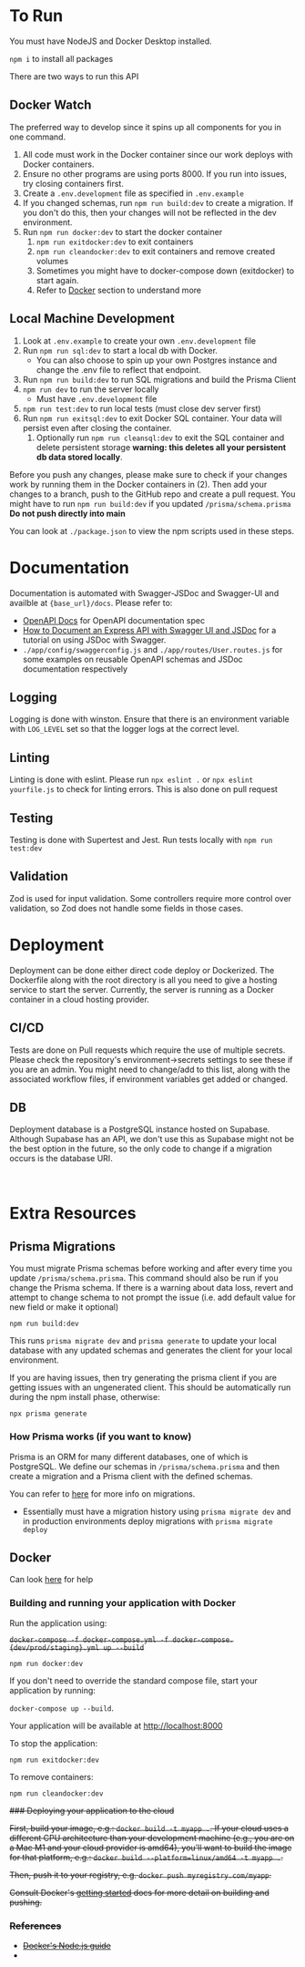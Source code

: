 # To Run

You must have NodeJS and Docker Desktop installed.

`npm i` to install all packages

There are two ways to run this API

## Docker Watch

The preferred way to develop since it spins up all components for you in one command.

   1. All code must work in the Docker container since our work deploys with Docker containers.
   2. Ensure no other programs are using ports 8000. If you run into issues, try closing containers first.
   3. Create a `.env.development` file as specified in `.env.example`
   4. If you changed schemas, run `npm run build:dev` to create a migration. If you don't do this, then your changes will not be reflected in the dev environment.
   5. Run `npm run docker:dev` to start the docker container
      1. `npm run exitdocker:dev` to exit containers
      2. `npm run cleandocker:dev` to exit containers and remove created volumes
      3. Sometimes you might have to docker-compose down (exitdocker) to start again.
      4. Refer to [Docker](#docker) section to understand more

## Local Machine Development

   1. Look at `.env.example` to create your own `.env.development` file
   2. Run `npm run sql:dev` to start a local db with Docker.
      - You can also choose to spin up your own Postgres instance and change the .env file to reflect that endpoint.
   3. Run `npm run build:dev` to run SQL migrations and build the Prisma Client
   4. `npm run dev` to run the server locally
      - Must have `.env.development` file
   5. `npm run test:dev` to run local tests (must close dev server first)
   6. Run `npm run exitsql:dev` to exit Docker SQL container. Your data will persist even after closing the container.
      1. Optionally run `npm run cleansql:dev` to exit the SQL container and delete persistent storage **warning: this deletes all your persistent db data stored locally**.

Before you push any changes, please make sure to check if your changes work by running them in the Docker containers in (2). Then add your changes to a branch, push to the GitHub repo and create a pull request. You might have to run `npm run build:dev` if you updated `/prisma/schema.prisma`
**Do not push directly into main**

You can look at `./package.json` to view the npm scripts used in these steps.

# Documentation

Documentation is automated with Swagger-JSDoc and Swagger-UI and availble at `{base_url}/docs`. Please refer to:

- [OpenAPI Docs](https://swagger.io/docs/specification/v3_0/about/) for OpenAPI documentation spec
- [How to Document an Express API with Swagger UI and JSDoc](https://dev.to/kabartolo/how-to-document-an-express-api-with-swagger-ui-and-jsdoc-50do) for a tutorial on using JSDoc with Swagger.
- `./app/config/swaggerconfig.js` and `./app/routes/User.routes.js` for some examples on reusable OpenAPI schemas and JSDoc documentation respectively

## Logging

Logging is done with winston. Ensure that there is an environment variable with `LOG_LEVEL` set so that the logger logs at the correct level.

## Linting

Linting is done with eslint. Please run `npx eslint .` or `npx eslint yourfile.js` to check for linting errors. This is also done on pull request

## Testing

Testing is done with Supertest and Jest. Run tests locally with `npm run test:dev`

## Validation

Zod is used for input validation. Some controllers require more control over validation, so Zod does not handle some fields in those cases.

# Deployment

Deployment can be done either direct code deploy or Dockerized. The Dockerfile along with the root directory is all you need to give a hosting service to start the server. Currently, the server is running as a Docker container in a cloud hosting provider.

## CI/CD

Tests are done on Pull requests which require the use of multiple secrets. Please check the repository's environment->secrets settings to see these if you are an admin. You might need to change/add to this list, along with the associated workflow files, if environment variables get added or changed.

## DB

Deployment database is a PostgreSQL instance hosted on Supabase. Although Supabase has an API, we don't use this as Supabase might not be the best option in the future, so the only code to change if a migration occurs is the database URI.

<br/>

# Extra Resources

## Prisma Migrations

You must migrate Prisma schemas before working and after every time you update `/prisma/schema.prisma`. This command should also be run if you change the Prisma schema. If there is a warning about data loss, revert and attempt to change schema to not prompt the issue (i.e. add default value for new field or make it optional)

`npm run build:dev`

This runs `prisma migrate dev` and `prisma generate` to update your local database with any updated schemas and generates the client for your local environment.

If you are having issues, then try generating the prisma client if you are getting issues with an ungenerated client. This should be automatically run during the npm install phase, otherwise:

`npx prisma generate`

### How Prisma works (if you want to know)

Prisma is an ORM for many different databases, one of which is PostgreSQL. We define our schemas in `/prisma/schema.prisma` and then create a migration and a Prisma client with the defined schemas.

You can refer to [here](https://www.prisma.io/docs/orm/prisma-migrate/workflows/development-and-production) for more info on migrations.

- Essentially must have a migration history using `prisma migrate dev` and in production environments deploy migrations with `prisma migrate deploy`

## Docker

Can look [here](https://docs.docker.com/guides/nodejs/develop/) for help

### Building and running your application with Docker

Run the application using:

<del>`docker-compose -f docker-compose.yml -f docker-compose.{dev/prod/staging}.yml up --build`<del>

`npm run docker:dev`

If you don't need to override the standard compose file, start your application by running:

`docker-compose up --build`.

Your application will be available at <http://localhost:8000>

To stop the application:

`npm run exitdocker:dev`

To remove containers:

`npm run cleandocker:dev`

<del>
### Deploying your application to the cloud

First, build your image, e.g.: `docker build -t myapp .`.
If your cloud uses a different CPU architecture than your development
machine (e.g., you are on a Mac M1 and your cloud provider is amd64),
you'll want to build the image for that platform, e.g.:
`docker build --platform=linux/amd64 -t myapp .`.

Then, push it to your registry, e.g. `docker push myregistry.com/myapp`.

Consult Docker's [getting started](https://docs.docker.com/go/get-started-sharing/)
docs for more detail on building and pushing.

### References

- [Docker's Node.js guide](https://docs.docker.com/language/nodejs/)
-

</del>

